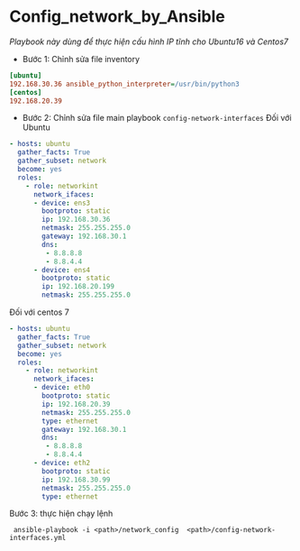 # Config_network_by_Ansible

*Playbook này dùng để thực hiện cấu hình IP tĩnh cho Ubuntu16 và Centos7*

- Bước 1: Chỉnh sửa file inventory
```ini
[ubuntu]
192.168.30.36 ansible_python_interpreter=/usr/bin/python3 
[centos]
192.168.20.39 
```
- Bước 2: Chỉnh sửa file main playbook `config-network-interfaces`
Đối với Ubuntu
```yml
- hosts: ubuntu
  gather_facts: True
  gather_subset: network
  become: yes
  roles: 
    - role: networkint
      network_ifaces:
      - device: ens3
        bootproto: static 
        ip: 192.168.30.36
        netmask: 255.255.255.0
        gateway: 192.168.30.1
        dns:
         - 8.8.8.8
         - 8.8.4.4 
      - device: ens4
        bootproto: static
        ip: 192.168.20.199
        netmask: 255.255.255.0
```
Đối với centos 7
```yml
- hosts: ubuntu
  gather_facts: True
  gather_subset: network
  become: yes
  roles: 
    - role: networkint
      network_ifaces:
      - device: eth0
        bootproto: static 
        ip: 192.168.20.39
        netmask: 255.255.255.0
        type: ethernet
        gateway: 192.168.30.1
        dns:
         - 8.8.8.8
         - 8.8.4.4 
      - device: eth2
        bootproto: static
        ip: 192.168.30.99
        netmask: 255.255.255.0
        type: ethernet
```

Bước 3: thực hiện chạy lệnh
```
 ansible-playbook -i <path>/network_config  <path>/config-network-interfaces.yml
